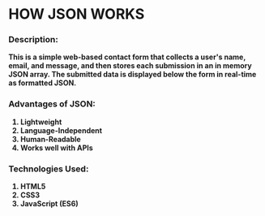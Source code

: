 # HOW JSON WORKS 

<b><h3>Description:</h3><B>
This is a simple web-based contact form that collects a user's name, email, and message, and then stores each submission in an in memory JSON array. The submitted data is displayed below the form in real-time as formatted JSON.

<b><h3>Advantages of JSON:</h3><b>
1. Lightweight<br>
2. Language-Independent<br>
3. Human-Readable<br>
4. Works well with APIs

<b><h3>Technologies Used:</h3><b>
1. HTML5 <br>
2. CSS3 <br>
3. JavaScript (ES6)
